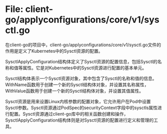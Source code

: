# File: client-go/applyconfigurations/core/v1/sysctl.go

在client-go的项目中，client-go/applyconfigurations/core/v1/sysctl.go文件的作用是定义了Kubernetes中的Sysctl资源的配置。

SysctlApplyConfiguration结构体定义了Sysctl资源的配置信息，包括Sysctl的名称和值等属性。它是对Kubernetes中的Sysctl资源进行配置的基本单元。

Sysctl结构体表示一个Sysctl资源对象，其中包含了Sysctl的名称和值的信息。WithName函数用于创建一个新的Sysctl结构体对象，并设置其名称属性，WithValue函数用于创建一个新的Sysctl结构体对象，并设置其值属性。

Sysctl资源是用来设置Linux内核参数的配置对象，它允许用户在Pod中设置Sysctl参数。Sysctl资源通过PodSpec的securityContext字段中的sysctls属性进行配置。Sysctl资源通过client-go库中的相关函数创建和操作，SysctlApplyConfiguration结构体则是对Sysctl资源的配置进行定义和管理的工具。

